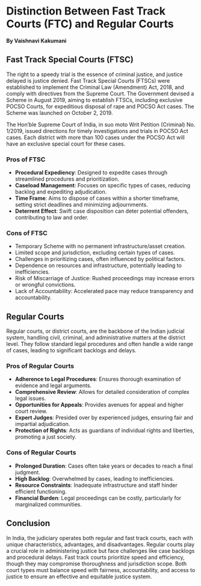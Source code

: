 # Distinction Between Fast Track Courts (FTC) and Regular Courts

**By Vaishnavi Kakumani**

## Fast Track Special Courts (FTSC)

The right to a speedy trial is the essence of criminal justice, and justice delayed is justice denied. Fast Track Special Courts (FTSCs) were established to implement the Criminal Law (Amendment) Act, 2018, and comply with directives from the Supreme Court. The Government devised a Scheme in August 2019, aiming to establish FTSCs, including exclusive POCSO Courts, for expeditious disposal of rape and POCSO Act cases. The Scheme was launched on October 2, 2019.

The Hon’ble Supreme Court of India, in suo moto Writ Petition (Criminal) No. 1/2019, issued directions for timely investigations and trials in POCSO Act cases. Each district with more than 100 cases under the POCSO Act will have an exclusive special court for these cases.

### Pros of FTSC

- **Procedural Expediency**: Designed to expedite cases through streamlined procedures and prioritization.
- **Caseload Management**: Focuses on specific types of cases, reducing backlog and expediting adjudication.
- **Time Frame**: Aims to dispose of cases within a shorter timeframe, setting strict deadlines and minimizing adjournments.
- **Deterrent Effect**: Swift case disposition can deter potential offenders, contributing to law and order.

### Cons of FTSC

- Temporary Scheme with no permanent infrastructure/asset creation.
- Limited scope and jurisdiction, excluding certain types of cases.
- Challenges in prioritizing cases, often influenced by political factors.
- Dependence on resources and infrastructure, potentially leading to inefficiencies.
- Risk of Miscarriage of Justice: Rushed proceedings may increase errors or wrongful convictions.
- Lack of Accountability: Accelerated pace may reduce transparency and accountability.

## Regular Courts

Regular courts, or district courts, are the backbone of the Indian judicial system, handling civil, criminal, and administrative matters at the district level. They follow standard legal procedures and often handle a wide range of cases, leading to significant backlogs and delays.

### Pros of Regular Courts

- **Adherence to Legal Procedures**: Ensures thorough examination of evidence and legal arguments.
- **Comprehensive Review**: Allows for detailed consideration of complex legal issues.
- **Opportunities for Appeals**: Provides avenues for appeal and higher court review.
- **Expert Judges**: Presided over by experienced judges, ensuring fair and impartial adjudication.
- **Protection of Rights**: Acts as guardians of individual rights and liberties, promoting a just society.

### Cons of Regular Courts

- **Prolonged Duration**: Cases often take years or decades to reach a final judgment.
- **High Backlog**: Overwhelmed by cases, leading to inefficiencies.
- **Resource Constraints**: Inadequate infrastructure and staff hinder efficient functioning.
- **Financial Burden**: Legal proceedings can be costly, particularly for marginalized communities.

## Conclusion

In India, the judiciary operates both regular and fast track courts, each with unique characteristics, advantages, and disadvantages. Regular courts play a crucial role in administering justice but face challenges like case backlogs and procedural delays. Fast track courts prioritize speed and efficiency, though they may compromise thoroughness and jurisdiction scope. Both court types must balance speed with fairness, accountability, and access to justice to ensure an effective and equitable justice system.
